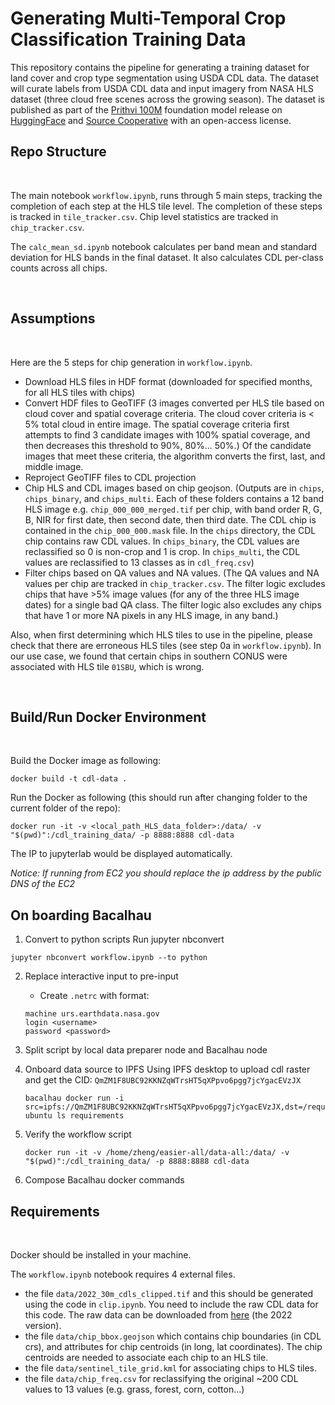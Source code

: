 # Generating Multi-Temporal Crop Classification Training Data

This repository contains the pipeline for generating a training dataset for land cover and crop type segmentation using USDA CDL data. The dataset will curate labels from USDA CDL data and input imagery from NASA HLS dataset (three cloud free scenes across the growing season). The dataset is published as part of the [Prithvi 100M](https://arxiv.org/abs/2310.18660) foundation model release on [HuggingFace](https://huggingface.co/datasets/ibm-nasa-geospatial/multi-temporal-crop-classification) and [Source Cooperative](https://beta.source.coop/repositories/clarkcga/multi-temporal-crop-classification/) with an open-access license. 

## Repo Structure
<br />

The main notebook `workflow.ipynb`, runs through 5 main steps, tracking the completion of each step at the HLS tile level. The completion of these steps is tracked in `tile_tracker.csv`. Chip level statistics are tracked in `chip_tracker.csv`.

The `calc_mean_sd.ipynb` notebook calculates per band mean and standard deviation for HLS bands in the final dataset. It also calculates CDL per-class counts across all chips. 

<br />

## Assumptions
<br />

Here are the 5 steps for chip generation in `workflow.ipynb`.
- Download HLS files in HDF format (downloaded for specified months, for all HLS tiles with chips)
- Convert HDF files to GeoTIFF (3 images converted per HLS tile based on cloud cover and spatial coverage criteria. The cloud cover criteria is < 5% total cloud in entire image. The spatial coverage criteria first attempts to find 3 candidate images with 100% spatial coverage, and then decreases this threshold to 90%, 80%... 50%.) Of the candidate images that meet these criteria, the algorithm converts the first, last, and middle image.
- Reproject GeoTIFF files to CDL projection
- Chip HLS and CDL images based on chip geojson. (Outputs are in `chips`, `chips_binary`, and `chips_multi`. Each of these folders contains a 12 band HLS image e.g. `chip_000_000_merged.tif` per chip, with band order R, G, B, NIR for first date, then second date, then third date. The CDL chip is contained in the `chip_000_000.mask` file. In the `chips` directory, the CDL chip contains raw CDL values. In `chips_binary`, the CDL values are reclassified so 0 is non-crop and 1 is crop. In `chips_multi`, the CDL values are reclassified to 13 classes as in `cdl_freq.csv`)
- Filter chips based on QA values and NA values. (The QA values and NA values per chip are tracked in `chip_tracker.csv`. The filter logic excludes chips that have >5% image values (for any of the three HLS image dates) for a single bad QA class. The filter logic also excludes any chips that have 1 or more NA pixels in any HLS image, in any band.)

Also, when first determining which HLS tiles to use in the pipeline, please check that there are erroneous HLS tiles (see step 0a in `workflow.ipynb`). In our use case, we found that certain chips in southern CONUS were associated with HLS tile `01SBU`, which is wrong.

<br />

## Build/Run Docker Environment
<br />

Build the Docker image as following:
```
docker build -t cdl-data .
```

Run the Docker as following (this should run after changing folder to the current folder of the repo):
```
docker run -it -v <local_path_HLS_data_folder>:/data/ -v "$(pwd)":/cdl_training_data/ -p 8888:8888 cdl-data
```
The IP to jupyterlab would be displayed automatically.

*Notice: If running from EC2 you should replace the ip address by the public DNS of the EC2*
<br />

## On boarding Bacalhau
1. Convert to python scripts  Run jupyter nbconvert

```
jupyter nbconvert workflow.ipynb --to python
```
2. Replace interactive input to pre-input
    - Create `.netrc` with format:
    ```
    machine urs.earthdata.nasa.gov
    login <username>
    password <password>
    ```

2. Split script by local data preparer node and Bacalhau node

3. Onboard data source to IPFS
    Using IPFS desktop to upload cdl raster and get the CID: `QmZM1F8UBC92KKNZqWTrsHT5qXPpvo6pgg7jcYgacEVzJX`

    ```
    bacalhau docker run -i src=ipfs://QmZM1F8UBC92KKNZqWTrsHT5qXPpvo6pgg7jcYgacEVzJX,dst=/requirements ubuntu ls requirements
    ```

3. Verify the workflow script
    ```
    docker run -it -v /home/zheng/easier-all/data-all:/data/ -v "$(pwd)":/cdl_training_data/ -p 8888:8888 cdl-data
    ```

4. Compose Bacalhau docker commands


## Requirements
<br />

Docker should be installed in your machine. 

The `workflow.ipynb` notebook requires 4 external files.
- the file `data/2022_30m_cdls_clipped.tif` and this should be generated using the code in `clip.ipynb`. You need to include the raw CDL data for this code. The raw data can be downloaded from [here](https://www.nass.usda.gov/Research_and_Science/Cropland/Release) (the 2022 version).
- the file `data/chip_bbox.geojson` which contains chip boundaries (in CDL crs), and attributes for chip centroids (in long, lat coordinates). The chip centroids are needed to associate each chip to an HLS tile. 
- the file `data/sentinel_tile_grid.kml` for associating chips to HLS tiles.
- the file `data/chip_freq.csv` for reclassifying the original ~200 CDL values to 13 values (e.g. grass, forest, corn, cotton...)
<br />